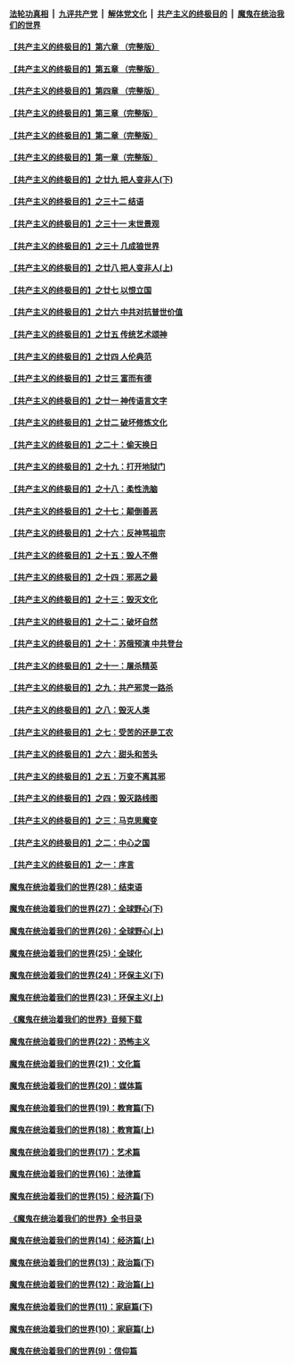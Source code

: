 ####  [法轮功真相](../../../../basic/blob/master/README.md?t=10161926) &nbsp;|&nbsp; [九评共产党](../../../../9ping.md/blob/master/README.md?t=10161926) &nbsp;|&nbsp; [解体党文化](../../../../jtdwh.md/blob/master/README.md?t=10161926)  &nbsp;|&nbsp; [共产主义的终极目的](../../../../gczydzjmd.md/blob/master/README.md?t=10161926) &nbsp;|&nbsp; [魔鬼在统治我们的世界](../../../../mgztzwmdsj.md/blob/master/README.md?t=10161926) 

#### [【共产主义的终极目的】第六章 （完整版）](../pages/nsc422/n11428913.md?t=10161926) 

#### [【共产主义的终极目的】第五章 （完整版）](../pages/nsc422/n11428912.md?t=10161926) 

#### [【共产主义的终极目的】第四章 （完整版）](../pages/nsc422/n11428907.md?t=10161926) 

#### [【共产主义的终极目的】第三章（完整版）](../pages/nsc422/n11428848.md?t=10161926) 

#### [【共产主义的终极目的】第二章（完整版）](../pages/nsc422/n11428831.md?t=10161926) 

#### [【共产主义的终极目的】第一章（完整版）](../pages/nsc422/n11417651.md?t=10161926) 

#### [【共产主义的终极目的】之廿九 把人变非人(下)](../pages/nsc422/n11344140.md?t=10161926) 

#### [【共产主义的终极目的】之三十二 结语](../pages/nsc422/n11360535.md?t=10161926) 

#### [【共产主义的终极目的】之三十一 末世景观](../pages/nsc422/n11351129.md?t=10161926) 

#### [【共产主义的终极目的】之三十 几成狼世界](../pages/nsc422/n11348280.md?t=10161926) 

#### [【共产主义的终极目的】之廿八 把人变非人(上)](../pages/nsc422/n11340492.md?t=10161926) 

#### [【共产主义的终极目的】之廿七 以恨立国](../pages/nsc422/n11336944.md?t=10161926) 

#### [【共产主义的终极目的】之廿六 中共对抗普世价值](../pages/nsc422/n11324785.md?t=10161926) 

#### [【共产主义的终极目的】之廿五 传统艺术颂神](../pages/nsc422/n11296396.md?t=10161926) 

#### [【共产主义的终极目的】之廿四 人伦典范](../pages/nsc422/n11296397.md?t=10161926) 

#### [【共产主义的终极目的】之廿三 富而有德](../pages/nsc422/n11283598.md?t=10161926) 

#### [【共产主义的终极目的】之廿一 神传语言文字](../pages/nsc422/n11263265.md?t=10161926) 

#### [【共产主义的终极目的】之廿二 破坏修炼文化](../pages/nsc422/n11245728.md?t=10161926) 

#### [【共产主义的终极目的】之二十：偷天换日](../pages/nsc422/n11238846.md?t=10161926) 

#### [【共产主义的终极目的】之十九：打开地狱门](../pages/nsc422/n11206376.md?t=10161926) 

#### [【共产主义的终极目的】之十八：柔性洗脑](../pages/nsc422/n11199994.md?t=10161926) 

#### [【共产主义的终极目的】之十七：颠倒善恶](../pages/nsc422/n11179782.md?t=10161926) 

#### [【共产主义的终极目的】之十六：反神骂祖宗](../pages/nsc422/n11166798.md?t=10161926) 

#### [【共产主义的终极目的】之十五：毁人不倦](../pages/nsc422/n11166792.md?t=10161926) 

#### [【共产主义的终极目的】之十四：邪恶之最](../pages/nsc422/n11150249.md?t=10161926) 

#### [【共产主义的终极目的】之十三：毁灭文化](../pages/nsc422/n11135227.md?t=10161926) 

#### [【共产主义的终极目的】之十二：破坏自然](../pages/nsc422/n11135214.md?t=10161926) 

#### [【共产主义的终极目的】之十：苏俄预演 中共登台](../pages/nsc422/n11118424.md?t=10161926) 

#### [【共产主义的终极目的】之十一：屠杀精英](../pages/nsc422/n11118442.md?t=10161926) 

#### [【共产主义的终极目的】之九：共产邪灵一路杀](../pages/nsc422/n11114139.md?t=10161926) 

#### [【共产主义的终极目的】之八：毁灭人类](../pages/nsc422/n11108503.md?t=10161926) 

#### [【共产主义的终极目的】之七：受苦的还是工农](../pages/nsc422/n11101809.md?t=10161926) 

#### [【共产主义的终极目的】之六：甜头和苦头](../pages/nsc422/n11096971.md?t=10161926) 

#### [【共产主义的终极目的】之五：万变不离其邪](../pages/nsc422/n11091285.md?t=10161926) 

#### [【共产主义的终极目的】之四：毁灭路线图](../pages/nsc422/n11086284.md?t=10161926) 

#### [【共产主义的终极目的】之三：马克思魔变](../pages/nsc422/n11061941.md?t=10161926) 

#### [【共产主义的终极目的】之二：中心之国](../pages/nsc422/n11047728.md?t=10161926) 

#### [【共产主义的终极目的】之一：序言](../pages/nsc422/n11086077.md?t=10161926) 

#### [魔鬼在统治着我们的世界(28)：结束语](../pages/nsc422/n10936246.md?t=10161926) 

#### [魔鬼在统治着我们的世界(27)：全球野心(下)](../pages/nsc422/n10928319.md?t=10161926) 

#### [魔鬼在统治着我们的世界(26)：全球野心(上)](../pages/nsc422/n10900318.md?t=10161926) 

#### [魔鬼在统治着我们的世界(25)：全球化](../pages/nsc422/n10788205.md?t=10161926) 

#### [魔鬼在统治着我们的世界(24)：环保主义(下)](../pages/nsc422/n10695307.md?t=10161926) 

#### [魔鬼在统治着我们的世界(23)：环保主义(上)](../pages/nsc422/n10688613.md?t=10161926) 

#### [《魔鬼在统治着我们的世界》音频下载](../pages/nsc422/n10635553.md?t=10161926) 

#### [魔鬼在统治着我们的世界(22)：恐怖主义](../pages/nsc422/n10614727.md?t=10161926) 

#### [魔鬼在统治着我们的世界(21)：文化篇](../pages/nsc422/n10597706.md?t=10161926) 

#### [魔鬼在统治着我们的世界(20)：媒体篇](../pages/nsc422/n10586579.md?t=10161926) 

#### [魔鬼在统治着我们的世界(19)：教育篇(下)](../pages/nsc422/n10564808.md?t=10161926) 

#### [魔鬼在统治着我们的世界(18)：教育篇(上)](../pages/nsc422/n10526970.md?t=10161926) 

#### [魔鬼在统治着我们的世界(17)：艺术篇](../pages/nsc422/n10499093.md?t=10161926) 

#### [魔鬼在统治着我们的世界(16)：法律篇](../pages/nsc422/n10485969.md?t=10161926) 

#### [魔鬼在统治着我们的世界(15)：经济篇(下)](../pages/nsc422/n10469975.md?t=10161926) 

#### [《魔鬼在统治着我们的世界》全书目录](../pages/nsc422/n10464261.md?t=10161926) 

#### [魔鬼在统治着我们的世界(14)：经济篇(上)](../pages/nsc422/n10457370.md?t=10161926) 

#### [魔鬼在统治着我们的世界(13)：政治篇(下)](../pages/nsc422/n10448270.md?t=10161926) 

#### [魔鬼在统治着我们的世界(12)：政治篇(上)](../pages/nsc422/n10444576.md?t=10161926) 

#### [魔鬼在统治着我们的世界(11)：家庭篇(下)](../pages/nsc422/n10440961.md?t=10161926) 

#### [魔鬼在统治着我们的世界(10)：家庭篇(上)](../pages/nsc422/n10435448.md?t=10161926) 

#### [魔鬼在统治着我们的世界(9)：信仰篇](../pages/nsc422/n10432159.md?t=10161926) 

